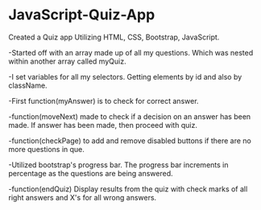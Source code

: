 # JavaScript-Quiz-App


  Created a Quiz app Utilizing HTML, CSS, Bootstrap, JavaScript.

-Started off with an array made up of all my questions. Which was nested within another array called myQuiz.

-I set variables for all my selectors. Getting elements by id and also by className.

-First function(myAnswer) is to check for correct answer.

-function(moveNext) made to check if a decision on an answer has been made. If answer has been made, then proceed with quiz.

-function(checkPage) to add and remove disabled buttons if there are no more questions in que.

-Utilized bootstrap's progress bar. The progress bar increments in percentage as the questions are being answered.

-function(endQuiz) Display results from the quiz with check marks of all right answers and X's for all wrong answers.
